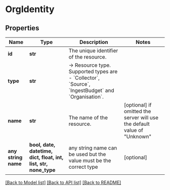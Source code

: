 # OrgIdentity


## Properties
Name | Type | Description | Notes
------------ | ------------- | ------------- | -------------
**id** | **str** | The unique identifier of the resource. | 
**type** | **str** | -&gt; Resource type. Supported types are - &#x60;Collector&#x60;, &#x60;Source&#x60;, &#x60;IngestBudget&#x60; and &#x60;Organisation&#x60;. | 
**name** | **str** | The name of the resource. | [optional]  if omitted the server will use the default value of "Unknown"
**any string name** | **bool, date, datetime, dict, float, int, list, str, none_type** | any string name can be used but the value must be the correct type | [optional]

[[Back to Model list]](../README.md#documentation-for-models) [[Back to API list]](../README.md#documentation-for-api-endpoints) [[Back to README]](../README.md)


